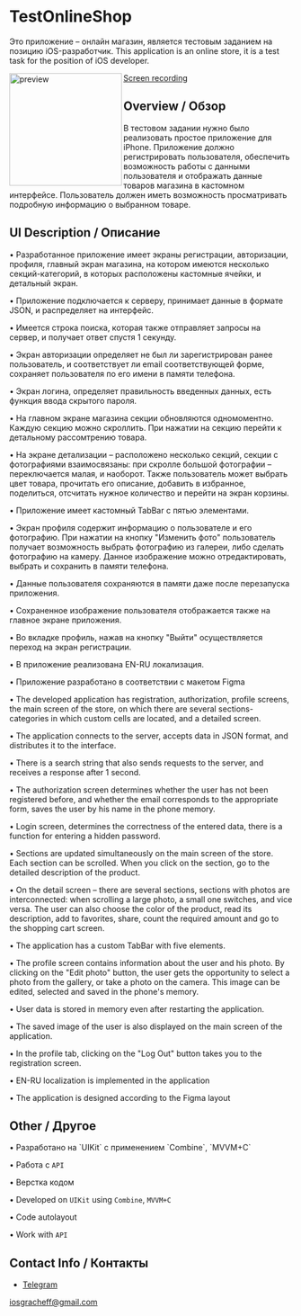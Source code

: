 <h1>TestOnlineShop</h1>

Это приложение – онлайн магазин, является тестовым заданием на позицию iOS-разработчик.
This application is an online store, it is a test task for the position of iOS developer.

<img src="https://user-images.githubusercontent.com/91027381/226894398-c38be833-5ed4-4549-8e8b-b59c307d165e.gif" alt="preview" width="200" align="left"/>

[Screen recording](https://youtu.be/cEdbvGy9JQ0)  

<h2>Overview / Обзор</h2>

В тестовом задании нужно было реализовать простое приложение для iPhone.
Приложение должно регистрировать пользователя, обеспечить возможность работы с данными пользователя и отображать данные товаров магазина в кастомном интерфейсе. 
Пользователь должен иметь возможность просматривать подробную информацию о выбранном товаре.



<h2>UI Description / Описание</h2>
<p>
  • Разработанное приложение имеет экраны регистрации, авторизации, профиля, главный экран магазина, на котором имеются несколько секций-категорий, в которых расположены кастомные ячейки, и детальный экран.
  
  • Приложение подключается к серверу, принимает данные в формате JSON, и распределяет на интерфейс.
  
  • Имеется строка поиска, которая также отправляет запросы на сервер, и получает ответ спустя 1 секунду.
  
  • Экран авторизации определяет не был ли зарегистрирован ранее пользователь, и соответствует ли email соответствующей форме, сохраняет пользователя по его имени в памяти телефона.
  
  • Экран логина, определяет правильность введенных данных, есть функция ввода скрытого пароля.
  
  • На главном экране магазина секции обновляются одномоментно. Каждую секцию можно скроллить. При нажатии на секцию перейти к детальному рассомтрению товара.
  
  • На экране детализации – расположено несколько секций, секции с фотографиями взаимосвязаны: при скролле большой фотографии – переключается малая, и наоборот. Также пользователь может выбрать цвет товара, прочитать его описание, добавить в избранное, поделиться, отсчитать нужное количество и перейти на экран корзины.
  
  • Приложение имеет кастомный TabBar с пятью элементами.
  
  • Экран профиля содержит информацию о пользователе и его фотографию. При нажатии на кнопку "Изменить фото" пользователь получает возможность выбрать фотографию из галереи, либо сделать фотографию на камеру. Данное изображение можно отредактировать, выбрать и сохранить в памяти телефона. 
  
  • Данные пользователя сохраняются в памяти даже после перезапуска приложения.
  
  • Сохраненное изображение пользователя отображается также на главное экране приложения.
  
  • Во вкладке профиль, нажав на кнопку "Выйти" осуществляется переход на экран регистрации.
  
  • В приложение реализована EN-RU локализация.
  
  • Приложение разработано в соответствии с макетом Figma
  
  
  
  • The developed application has registration, authorization, profile screens, the main screen of the store, on which there are several sections-categories in which custom cells are located, and a detailed screen.
  
  • The application connects to the server, accepts data in JSON format, and distributes it to the interface.
  
  • There is a search string that also sends requests to the server, and receives a response after 1 second.
  
  • The authorization screen determines whether the user has not been registered before, and whether the email corresponds to the appropriate form, saves the user by his name in the phone memory.
  
  • Login screen, determines the correctness of the entered data, there is a function for entering a hidden password.
  
  • Sections are updated simultaneously on the main screen of the store. Each section can be scrolled. When you click on the section, go to the detailed description of the product.
  
  • On the detail screen – there are several sections, sections with photos are interconnected: when scrolling a large photo, a small one switches, and vice versa. The user can also choose the color of the product, read its description, add to favorites, share, count the required amount and go to the shopping cart screen.
  
  • The application has a custom TabBar with five elements.
  
  • The profile screen contains information about the user and his photo. By clicking on the "Edit photo" button, the user gets the opportunity to select a photo from the gallery, or take a photo on the camera. This image can be edited, selected and saved in the phone's memory.
  
  • User data is stored in memory even after restarting the application.
  
  • The saved image of the user is also displayed on the main screen of the application.
  
  • In the profile tab, clicking on the "Log Out" button takes you to the registration screen.
  
  • EN-RU localization is implemented in the application
  
  • The application is designed according to the Figma layout
  
</p>

<h2>Other / Другое</h2>
<p>
  • Разработано на `UIKit` с применением `Combine`, `MVVM+C`
  
  • Работа с `API`
  
  • Верстка кодом
  
  • Developed on `UIKit` using `Combine`, `MVVM+C`
  
  • Code autolayout
  
  • Work with `API`
</p>

## Contact Info / Контакты
* [Telegram](https://t.me/kostya_grachev) 

iosgracheff@gmail.com
